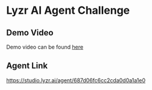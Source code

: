 # Lyzr AI Agent Challenge

## Demo Video
Demo video can be found [here](https://youtu.be/edafUBY1WG4)

## Agent Link
https://studio.lyzr.ai/agent/687d06fc6cc2cda0d0a1a1e0
